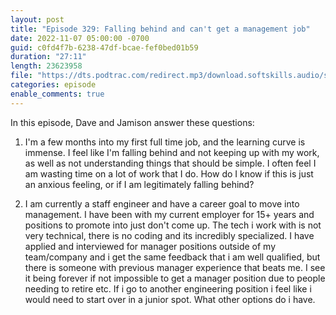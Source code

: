 ```yaml
---
layout: post
title: "Episode 329: Falling behind and can't get a management job"
date: 2022-11-07 05:00:00 -0700
guid: c0fd4f7b-6238-47df-bcae-fef0bed01b59
duration: "27:11"
length: 23623958
file: "https://dts.podtrac.com/redirect.mp3/download.softskills.audio/sse-329.mp3"
categories: episode
enable_comments: true
---
```


In this episode, Dave and Jamison answer these questions:

1. I'm a few months into my first full time job, and the learning curve is immense. I feel like I'm falling behind and not keeping up with my work, as well as not understanding things that should be simple. I often feel I am wasting time on a lot of work that I do. How do I know if this is just an anxious feeling, or if I am legitimately falling behind?

2. I am currently a staff engineer and have a career goal to move into management. I have been with my current employer for 15+ years and positions to promote into just don't come up. The tech i work with is not very technical, there is no coding and its incredibly specialized. I have applied and interviewed for manager positions outside of my team/company and i get the same feedback that i am well qualified, but there is someone with previous manager experience that beats me. I see it being forever if not impossible to get a manager position due to people needing to retire etc. If i go to another engineering position i feel like i would need to start over in a junior spot. What other options do i have.
